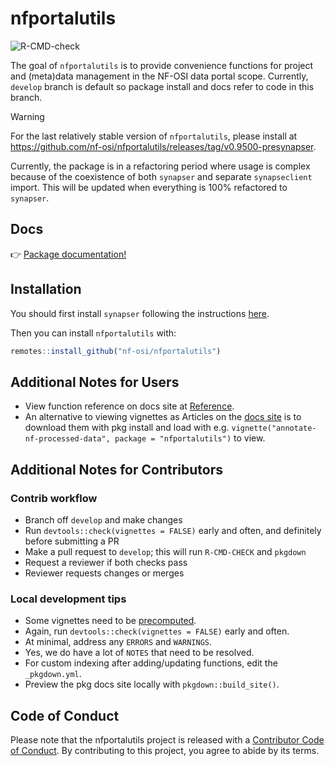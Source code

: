 
# nfportalutils

<!-- badges: start -->
![R-CMD-check](https://github.com/nf-osi/nfportalutils/workflows/R-CMD-check/badge.svg?branch=develop)
<!-- badges: end -->

The goal of `nfportalutils` is to provide convenience functions for project and (meta)data management in the NF-OSI data portal scope. 
Currently, `develop` branch is default so package install and docs refer to code in this branch.  

> [!WARNING] 
> For the last relatively stable version of `nfportalutils`, please install at https://github.com/nf-osi/nfportalutils/releases/tag/v0.9500-presynapser.
>
> Currently, the package is in a refactoring period where usage is complex because of the coexistence of both `synapser` and separate `synapseclient` import.
> This will be updated when everything is 100% refactored to `synapser`. 

## Docs

:point_right: [Package documentation!](https://nf-osi.github.io/nfportalutils/)  

## Installation

You should first install `synapser` following the instructions [here](https://github.com/Sage-Bionetworks/synapser?tab=readme-ov-file#installation).

Then you can install `nfportalutils` with:
``` r
remotes::install_github("nf-osi/nfportalutils")
```


## Additional Notes for Users

- View function reference on docs site at [Reference](https://nf-osi.github.io/nfportalutils/reference/index.html). 
- An alternative to viewing vignettes as Articles on the [docs site](https://nf-osi.github.io/nfportalutils/index.html) is to download them with pkg install and load with e.g. `vignette("annotate-nf-processed-data", package = "nfportalutils")` to view.

## Additional Notes for Contributors 

### Contrib workflow
- Branch off `develop` and make changes
- Run `devtools::check(vignettes = FALSE)` early and often, and definitely before submitting a PR
- Make a pull request to `develop`; this will run `R-CMD-CHECK` and `pkgdown`
- Request a reviewer if both checks pass
- Reviewer requests changes or merges

### Local development tips
- Some vignettes need to be [precomputed](https://ropensci.org/blog/2019/12/08/precompute-vignettes/). 
- Again, run `devtools::check(vignettes = FALSE)` early and often.
- At minimal, address any `ERRORS` and `WARNINGS`.
- Yes, we do have a lot of `NOTES` that need to be resolved. 
- For custom indexing after adding/updating functions, edit the `_pkgdown.yml`.
- Preview the pkg docs site locally with `pkgdown::build_site()`.


## Code of Conduct
  
Please note that the nfportalutils project is released with a [Contributor Code of Conduct](https://contributor-covenant.org/version/2/0/CODE_OF_CONDUCT.html). By contributing to this project, you agree to abide by its terms.
